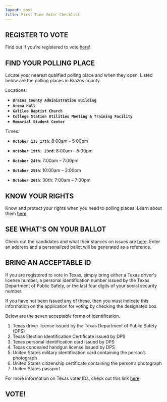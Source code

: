 ```yaml
---
layout: post
title: First Time Voter Checklist 
---
```

## REGISTER TO VOTE
Find out if you're registered to vote [here](https://www.vote.org/am-i-registered-to-vote/)!
## FIND YOUR POLLING PLACE
Locate your nearest qualified polling place and when they open. Listed below are the polling places in Brazos county. 

Locations: 
* **`Brazos County Administration Building`**
* **`Arena Hall`**
* **`Galilee Baptist Church`**
* **`College Station Utilities Meeting & Training Facility`**
* **`Memorial Student Center`**

Times:
* **`October 13: 17th`**: 8:00am – 5:00pm

* **`October 19th: 23rd`**: 8:00am – 5:00pm

* **`October 24th`**: 7:00am – 7:00pm

* **`October 25th`**: 10:00am – 3:00pm

* **`October 26th`**: 30th: 7:00am – 7:00pm

## KNOW YOUR RIGHTS
Know and protect your rights when you head to polling places. 
Learn about them [here](https://www.votetexas.gov/your-rights/index.html)

## SEE WHAT'S ON YOUR BALLOT
Check out the candidates and what their stances on issues are [here](https://www.vote411.org/ballot). Enter an address and a personalized ballot will be generated as a reference. 

## BRING AN ACCEPTABLE ID
If you are registered to vote in Texas, simply bring either a Texas driver's license number, a personal identification number issued by the Texas Department of Public Safety, or the last four digits of your social security number. 

If you have not been issued any of these, then you must indicate this information on the application for voting by checking the designated box. 

Below are the seven acceptable forms of identification.
1. Texas driver license issued by the Texas Department of Public Safety (DPS)
2. Texas Election Identification Certificate issued by DPS
3. Texas personal identification card issued by DPS
4. Texas concealed handgun license issued by DPS
5. United States military identification card containing the person’s photograph
6. United States citizenship certificate containing the person’s photograph
7. United States passport

For more information on Texas voter IDs, check out this link [here](https://www.sos.state.tx.us/elections/pamphlets/largepamp.shtml).
## VOTE! 
